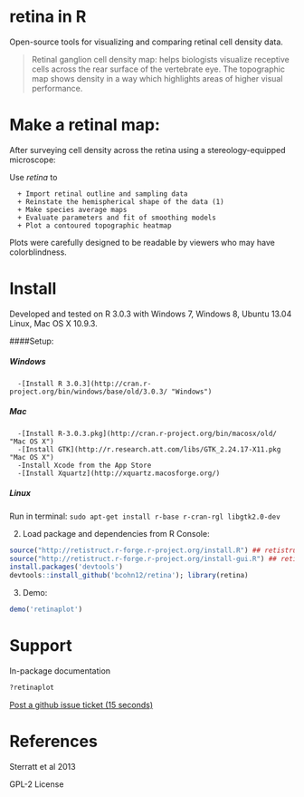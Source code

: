 retina in R
======

Open-source tools for visualizing and comparing retinal cell density data.


> Retinal ganglion cell density map: helps biologists visualize receptive cells across the rear surface of the vertebrate eye. The topographic map shows density in a way which highlights areas of higher visual performance.

Make a retinal map:
======
After surveying cell density across the retina using a stereology-equipped microscope:

Use _retina_ to

      + Import retinal outline and sampling data
      + Reinstate the hemispherical shape of the data (1)
      + Make species average maps
      + Evaluate parameters and fit of smoothing models
      + Plot a contoured topographic heatmap

Plots were carefully designed to be readable by viewers who may have colorblindness.


Install
=====

Developed and tested on R 3.0.3 with Windows 7, Windows 8, Ubuntu 13.04 Linux, Mac OS X 10.9.3.

####Setup:
##### Windows
      -[Install R 3.0.3](http://cran.r-project.org/bin/windows/base/old/3.0.3/ "Windows")
##### Mac
      -[Install R-3.0.3.pkg](http://cran.r-project.org/bin/macosx/old/ "Mac OS X")
      -[Install GTK](http://r.research.att.com/libs/GTK_2.24.17-X11.pkg "Mac OS X")
      -Install Xcode from the App Store
      -[Install Xquartz](http://xquartz.macosforge.org/)
##### Linux
Run in terminal: `sudo apt-get install r-base r-cran-rgl libgtk2.0-dev`

2. Load package and dependencies from R Console:
```R
source("http://retistruct.r-forge.r-project.org/install.R") ## retistruct
source("http://retistruct.r-forge.r-project.org/install-gui.R") ## retistruct interface
install.packages('devtools') 
devtools::install_github('bcohn12/retina'); library(retina)
```
3. Demo:
```R
demo('retinaplot')
```


Support
=====
In-package documentation
```R
?retinaplot
```
[Post a github issue ticket (15 seconds)](https://github.com/bcohn12/retina/issues/new "Post an issue ticket")

References
=====
Sterratt et al 2013

GPL-2 License



